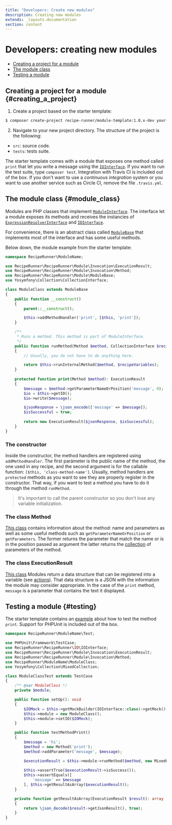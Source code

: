 ```yaml
---
title: "Developers: Create new modules"
description: Creating new modules
extends: _layouts.documentation
section: content
---
```


# Developers: creating new modules

* [Creating a project for a module](#creating_a_project)
* [The module class](#module_class)
* [Testing a module](#testing)

## Creating a project for a module {#creating_a_project}

1. Create a project based on the starter template:

```bash
$ composer create-project recipe-runner/module-template:1.0.x-dev your-module-name
```

2. Navigate to your new project directory. The structure of the project is the following:

* `src`: source code.
* `tests`: tests suite.

The starter template comes with a module that exposes one method called `print` that let you write a message using
the [`IOInterface`](https://github.com/recipe-runner/recipe-runner/blob/master/src/IO/IOInterface.php).
If you want to run the test suite, type `composer test`. Integration with Travis CI is included out of the box.
If you don't want to use a *continuous integration* system or you want to use another service such as Circle CI, remove
the file `.travis.yml`.

## The module class {#module_class}

Modules are PHP classes that implement [`ModuleInterface`](https://github.com/recipe-runner/recipe-runner/blob/master/src/Module/ModuleInterface.php). The interface let a module exposes its methods and receives the instancies of 
[`ExpressionResolverInterface`](https://github.com/recipe-runner/recipe-runner/blob/master/src/Expression/ExpressionResolverInterface.php)
and [`IOInterface`](https://github.com/recipe-runner/recipe-runner/blob/master/src/IO/IOInterface.php).

For convenience, there is an abstract class called [`ModuleBase`](https://github.com/recipe-runner/recipe-runner/blob/master/src/Module/ModuleBase.php) that implements most of the interface and has some useful methods.

Below down, the module example from the starter template:

```php
namespace RecipeRunner\ModuleName;

use RecipeRunner\RecipeRunner\Module\Invocation\ExecutionResult;
use RecipeRunner\RecipeRunner\Module\Invocation\Method;
use RecipeRunner\RecipeRunner\Module\ModuleBase;
use Yosymfony\Collection\CollectionInterface;

class ModuleClass extends ModuleBase
{
    public function __construct()
    {
        parent::__construct();

        $this->addMethodHandler('print', [$this, 'print']);
    }

    /**
     * Runs a method. This method is part of ModuleInterface.
     */
    public function runMethod(Method $method, CollectionInterface $recipeVariables) : ExecutionResult
    {
        // Usually, you do not have to do anything here.

        return $this->runInternalMethod($method, $recipeVariables);
    }
    
    protected function print(Method $method): ExecutionResult
    {
        $message = $method->getParameterNameOrPosition('message', 0);
        $io = $this->getIO();
        $io->write($message);

        $jsonResponse = \json_encode(['message' => $message]);
        $isSuccessful = true;
 
        return new ExecutionResult($jsonResponse, $isSuccessful);
    }
}
```
### The constructor

Inside the constructor, the method handlers are registered using `addMethodHandler`.
The first parámeter is the public name of the method, the one used in any recipe, and the second
argument is for the callable function: `[$this, 'class-method-name']`. Usually, method handlers
are `protected` methods as you want to see they are properly register in the constructor. That
way, if you want to test a method you have to do it through the method `runMethod`.

> It's important to call the parent constructor so you don't lose any variable initialization.

### The class Method

[This class](https://github.com/recipe-runner/recipe-runner/blob/master/src/Module/Invocation/Method.php)
contains information about the method: name and parameters as well as some useful methods such as
`getParameterNameOrPosition` or `getParameters`. The former returns the parameter that match the name or is in the position passed as argument the latter returns the [collection](https://github.com/yosymfony/collection) of parameters of the method.

### The class ExecutionResult

[This class](https://github.com/recipe-runner/recipe-runner/blob/master/src/Module/Invocation/ExecutionResult.php)
Modules return a data structure that can be registered into a variable (see [actions](/docs/actions/#registering_execution)). That data structure is a JSON with the information the module may consider
appropriate. In the case of the `print` method, `message` is a parameter that contains the text
it displayed.

## Testing a module {#testing}

The starter template contains an [example](https://github.com/recipe-runner/module-template/blob/master/tests/ModuleClassTest.php)
about how to test the method `print`. Support for PHPUnit is included out of the box.

```php
namespace RecipeRunner\ModuleName\Test;

use PHPUnit\Framework\TestCase;
use RecipeRunner\RecipeRunner\IO\IOInterface;
use RecipeRunner\RecipeRunner\Module\Invocation\ExecutionResult;
use RecipeRunner\RecipeRunner\Module\Invocation\Method;
use RecipeRunner\ModuleName\ModuleClass;
use Yosymfony\Collection\MixedCollection;

class ModuleClassTest extends TestCase
{
    /** @var ModuleClass */
    private $module;

    public function setUp(): void
    {
        $IOMock = $this->getMockBuilder(IOInterface::class)->getMock();
        $this->module = new ModuleClass();
        $this->module->setIO($IOMock);
    }

    public function testMethodPrint()
    {
        $message = 'hi';
        $method = new Method('print');
        $method->addParameter('message', $message);

        $executionResult = $this->module->runMethod($method, new MixedCollection());
        
        $this->assertTrue($executionResult->isSuccess());
        $this->assertEquals([
            'message' => $message
        ], $this->getResultAsArray($executionResult));
    }

    private function getResultAsArray(ExecutionResult $result): array
    {
        return \json_decode($result->getJsonResult(), true);
    }
}
```
